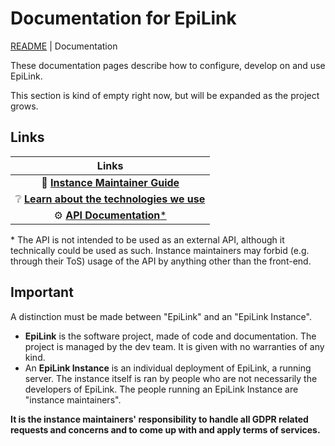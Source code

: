 # Documentation for EpiLink

[README](/README.md) | Documentation

These documentation pages describe how to configure, develop on and use EpiLink.

This section is kind of empty right now, but will be expanded as the project
grows.

## Links
| Links |
|:----:|
| 📖 [**Instance Maintainer Guide**](/docs/MaintainerGuide.md) |
| ❔ [**Learn about the technologies we use**](/docs/Technologies.md) |
| ⚙ [**API Documentation**\*](/docs/Api.md) |

\* The API is not intended to be used as an external API, although it technically could be used as such. Instance maintainers may forbid (e.g. through their ToS) usage of the API by anything other than the front-end.

## Important

A distinction must be made between "EpiLink" and an "EpiLink Instance".

* **EpiLink** is the software project, made of code and documentation. The 
  project is managed by the dev team. It is given with no warranties of any 
  kind.
* An **EpiLink Instance** is an individual deployment of EpiLink, a running
  server. The instance itself is ran by people who are not necessarily the
  developers of EpiLink. The people running an EpiLink Instance are "instance
  maintainers".

**It is the instance maintainers' responsibility to handle all GDPR related
requests and concerns and to come up with and apply terms of services.**